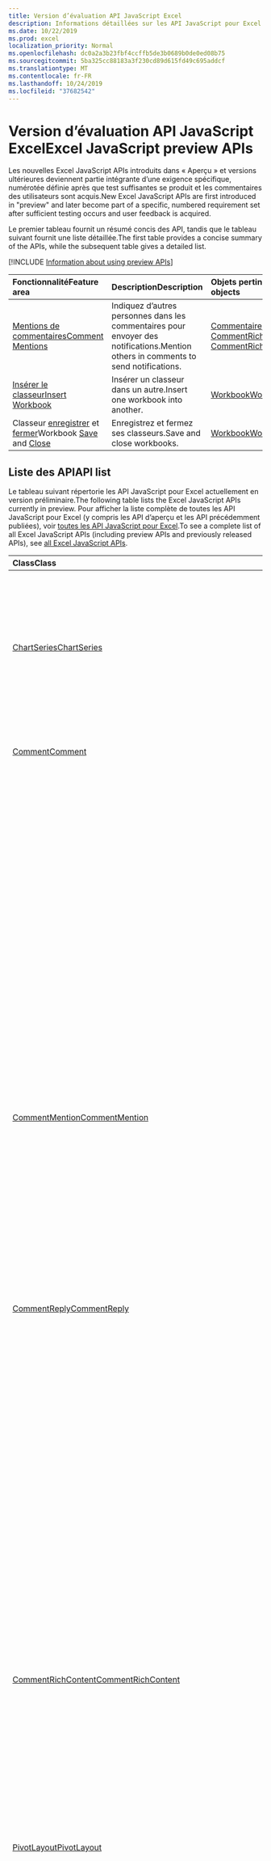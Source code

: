 ```yaml
---
title: Version d’évaluation API JavaScript Excel
description: Informations détaillées sur les API JavaScript pour Excel à venir
ms.date: 10/22/2019
ms.prod: excel
localization_priority: Normal
ms.openlocfilehash: dc0a2a3b23fbf4ccffb5de3b0689b0de0ed08b75
ms.sourcegitcommit: 5ba325cc88183a3f230cd89d615fd49c695addcf
ms.translationtype: MT
ms.contentlocale: fr-FR
ms.lasthandoff: 10/24/2019
ms.locfileid: "37682542"
---
```

# <a name="excel-javascript-preview-apis"></a><span data-ttu-id="92fde-103">Version d’évaluation API JavaScript Excel</span><span class="sxs-lookup"><span data-stu-id="92fde-103">Excel JavaScript preview APIs</span></span>

<span data-ttu-id="92fde-104">Les nouvelles Excel JavaScript APIs introduits dans « Aperçu » et versions ultérieures deviennent partie intégrante d’une exigence spécifique, numérotée définie après que test suffisantes se produit et les commentaires des utilisateurs sont acquis.</span><span class="sxs-lookup"><span data-stu-id="92fde-104">New Excel JavaScript APIs are first introduced in "preview" and later become part of a specific, numbered requirement set after sufficient testing occurs and user feedback is acquired.</span></span>

<span data-ttu-id="92fde-105">Le premier tableau fournit un résumé concis des API, tandis que le tableau suivant fournit une liste détaillée.</span><span class="sxs-lookup"><span data-stu-id="92fde-105">The first table provides a concise summary of the APIs, while the subsequent table gives a detailed list.</span></span>

[!INCLUDE [Information about using preview APIs](../../includes/using-preview-apis-host.md)]

| <span data-ttu-id="92fde-106">Fonctionnalité</span><span class="sxs-lookup"><span data-stu-id="92fde-106">Feature area</span></span> | <span data-ttu-id="92fde-107">Description</span><span class="sxs-lookup"><span data-stu-id="92fde-107">Description</span></span> | <span data-ttu-id="92fde-108">Objets pertinents</span><span class="sxs-lookup"><span data-stu-id="92fde-108">Relevant objects</span></span> |
|:--- |:--- |:--- |
| [<span data-ttu-id="92fde-109">Mentions de commentaires</span><span class="sxs-lookup"><span data-stu-id="92fde-109">Comment Mentions</span></span>](../../excel/excel-add-ins-comments.md#mentions-preview) | <span data-ttu-id="92fde-110">Indiquez d’autres personnes dans les commentaires pour envoyer des notifications.</span><span class="sxs-lookup"><span data-stu-id="92fde-110">Mention others in comments to send notifications.</span></span> | <span data-ttu-id="92fde-111">[Commentaire](/javascript/api/excel/excel.comment), [CommentRichContent](/javascript/api/excel/excel.commentrichcontent)</span><span class="sxs-lookup"><span data-stu-id="92fde-111">[Comment](/javascript/api/excel/excel.comment), [CommentRichContent](/javascript/api/excel/excel.commentrichcontent)</span></span> |
| [<span data-ttu-id="92fde-112">Insérer le classeur</span><span class="sxs-lookup"><span data-stu-id="92fde-112">Insert Workbook</span></span>](../../excel/excel-add-ins-workbooks.md#insert-a-copy-of-an-existing-workbook-into-the-current-one-preview) | <span data-ttu-id="92fde-113">Insérer un classeur dans un autre.</span><span class="sxs-lookup"><span data-stu-id="92fde-113">Insert one workbook into another.</span></span>  | [<span data-ttu-id="92fde-114">Workbook</span><span class="sxs-lookup"><span data-stu-id="92fde-114">Workbook</span></span>](/javascript/api/excel/excel.worksheetcollection) |
| <span data-ttu-id="92fde-115">Classeur [enregistrer](../../excel/excel-add-ins-workbooks.md#save-the-workbook-preview) et [fermer](../../excel/excel-add-ins-workbooks.md#close-the-workbook-preview)</span><span class="sxs-lookup"><span data-stu-id="92fde-115">Workbook [Save](../../excel/excel-add-ins-workbooks.md#save-the-workbook-preview) and [Close](../../excel/excel-add-ins-workbooks.md#close-the-workbook-preview)</span></span> | <span data-ttu-id="92fde-116">Enregistrez et fermez ses classeurs.</span><span class="sxs-lookup"><span data-stu-id="92fde-116">Save and close workbooks.</span></span>  | [<span data-ttu-id="92fde-117">Workbook</span><span class="sxs-lookup"><span data-stu-id="92fde-117">Workbook</span></span>](/javascript/api/excel/excel.workbook) |

## <a name="api-list"></a><span data-ttu-id="92fde-118">Liste des API</span><span class="sxs-lookup"><span data-stu-id="92fde-118">API list</span></span>

<span data-ttu-id="92fde-119">Le tableau suivant répertorie les API JavaScript pour Excel actuellement en version préliminaire.</span><span class="sxs-lookup"><span data-stu-id="92fde-119">The following table lists the Excel JavaScript APIs currently in preview.</span></span> <span data-ttu-id="92fde-120">Pour afficher la liste complète de toutes les API JavaScript pour Excel (y compris les API d’aperçu et les API précédemment publiées), voir [toutes les API JavaScript pour Excel](/javascript/api/excel?view=excel-js-preview).</span><span class="sxs-lookup"><span data-stu-id="92fde-120">To see a complete list of all Excel JavaScript APIs (including preview APIs and previously released APIs), see [all Excel JavaScript APIs](/javascript/api/excel?view=excel-js-preview).</span></span>

| <span data-ttu-id="92fde-121">Class</span><span class="sxs-lookup"><span data-stu-id="92fde-121">Class</span></span> | <span data-ttu-id="92fde-122">Champs</span><span class="sxs-lookup"><span data-stu-id="92fde-122">Fields</span></span> | <span data-ttu-id="92fde-123">Description</span><span class="sxs-lookup"><span data-stu-id="92fde-123">Description</span></span> |
|:---|:---|:---|
|[<span data-ttu-id="92fde-124">ChartSeries</span><span class="sxs-lookup"><span data-stu-id="92fde-124">ChartSeries</span></span>](/javascript/api/excel/excel.chartseries)|[<span data-ttu-id="92fde-125">getDimensionValues (dimension : Excel. ChartSeriesDimension)</span><span class="sxs-lookup"><span data-stu-id="92fde-125">getDimensionValues(dimension: Excel.ChartSeriesDimension)</span></span>](/javascript/api/excel/excel.chartseries#getdimensionvalues-dimension-)|<span data-ttu-id="92fde-126">Obtient les valeurs d’une dimension unique de la série de graphiques.</span><span class="sxs-lookup"><span data-stu-id="92fde-126">Gets the values from a single dimension of the chart series.</span></span> <span data-ttu-id="92fde-127">Il peut s’agir de valeurs de catégorie ou de valeurs de données, en fonction de la dimension spécifiée et de la façon dont les données sont mappées pour la série de graphiques.</span><span class="sxs-lookup"><span data-stu-id="92fde-127">These could be either category values or data values, depending on the dimension specified and how the data is mapped for the chart series.</span></span>|
|[<span data-ttu-id="92fde-128">Comment</span><span class="sxs-lookup"><span data-stu-id="92fde-128">Comment</span></span>](/javascript/api/excel/excel.comment)|[<span data-ttu-id="92fde-129">mentions</span><span class="sxs-lookup"><span data-stu-id="92fde-129">mentions</span></span>](/javascript/api/excel/excel.comment#mentions)|<span data-ttu-id="92fde-130">Obtient les entités (par exemple, les personnes) mentionnées dans les commentaires.</span><span class="sxs-lookup"><span data-stu-id="92fde-130">Gets the entities (e.g. people) that are mentioned in comments.</span></span>|
||[<span data-ttu-id="92fde-131">richContent</span><span class="sxs-lookup"><span data-stu-id="92fde-131">richContent</span></span>](/javascript/api/excel/excel.comment#richcontent)|<span data-ttu-id="92fde-132">Obtient le contenu de commentaire enrichi (par exemple, les mentions dans les commentaires).</span><span class="sxs-lookup"><span data-stu-id="92fde-132">Gets the rich comment content (e.g. mentions in comments).</span></span> <span data-ttu-id="92fde-133">Cette chaîne n’est pas destinée à être affichée aux utilisateurs finaux.</span><span class="sxs-lookup"><span data-stu-id="92fde-133">This string is not meant to be displayed to end-users.</span></span> <span data-ttu-id="92fde-134">Votre complément doit uniquement l’utiliser pour analyser le contenu de commentaire enrichi.</span><span class="sxs-lookup"><span data-stu-id="92fde-134">Your add-in should only use this to parse rich comment content.</span></span>|
||[<span data-ttu-id="92fde-135">évaluation</span><span class="sxs-lookup"><span data-stu-id="92fde-135">resolved</span></span>](/javascript/api/excel/excel.comment#resolved)|<span data-ttu-id="92fde-136">Obtient ou définit l’état du thread de commentaire.</span><span class="sxs-lookup"><span data-stu-id="92fde-136">Gets or sets the comment thread status.</span></span> <span data-ttu-id="92fde-137">La valeur « true » signifie que le thread de commentaire est dans l’État résolu.</span><span class="sxs-lookup"><span data-stu-id="92fde-137">A value of "true" means the comment thread is in the resolved state.</span></span>|
||[<span data-ttu-id="92fde-138">updateMentions (contentWithMentions : Excel. CommentRichContent)</span><span class="sxs-lookup"><span data-stu-id="92fde-138">updateMentions(contentWithMentions: Excel.CommentRichContent)</span></span>](/javascript/api/excel/excel.comment#updatementions-contentwithmentions-)|<span data-ttu-id="92fde-139">Met à jour le contenu de commentaire avec une chaîne spécialement mise en forme et une liste de mentions.</span><span class="sxs-lookup"><span data-stu-id="92fde-139">Updates the comment content with a specially formatted string and a list of mentions.</span></span>|
|[<span data-ttu-id="92fde-140">CommentMention</span><span class="sxs-lookup"><span data-stu-id="92fde-140">CommentMention</span></span>](/javascript/api/excel/excel.commentmention)|[<span data-ttu-id="92fde-141">email</span><span class="sxs-lookup"><span data-stu-id="92fde-141">email</span></span>](/javascript/api/excel/excel.commentmention#email)|<span data-ttu-id="92fde-142">Obtient ou définit l’adresse de messagerie de l’entité mentionnée dans Comment.</span><span class="sxs-lookup"><span data-stu-id="92fde-142">Gets or sets the email address of the entity that is mentioned in comment.</span></span>|
||[<span data-ttu-id="92fde-143">id</span><span class="sxs-lookup"><span data-stu-id="92fde-143">id</span></span>](/javascript/api/excel/excel.commentmention#id)|<span data-ttu-id="92fde-144">Obtient ou définit l’ID de l’entité.</span><span class="sxs-lookup"><span data-stu-id="92fde-144">Gets or sets the id of the entity.</span></span> <span data-ttu-id="92fde-145">Elle est alignée sur les informations d' `CommentRichContent.richContent`ID dans.</span><span class="sxs-lookup"><span data-stu-id="92fde-145">This is aligned with the id information in `CommentRichContent.richContent`.</span></span>|
||[<span data-ttu-id="92fde-146">name</span><span class="sxs-lookup"><span data-stu-id="92fde-146">name</span></span>](/javascript/api/excel/excel.commentmention#name)|<span data-ttu-id="92fde-147">Obtient ou définit le nom de l’entité mentionnée dans Comment.</span><span class="sxs-lookup"><span data-stu-id="92fde-147">Gets or sets the name of the entity that is mentioned in comment.</span></span>|
|[<span data-ttu-id="92fde-148">CommentReply</span><span class="sxs-lookup"><span data-stu-id="92fde-148">CommentReply</span></span>](/javascript/api/excel/excel.commentreply)|[<span data-ttu-id="92fde-149">mentions</span><span class="sxs-lookup"><span data-stu-id="92fde-149">mentions</span></span>](/javascript/api/excel/excel.commentreply#mentions)|<span data-ttu-id="92fde-150">Obtient les entités (par exemple, les personnes) mentionnées dans les commentaires.</span><span class="sxs-lookup"><span data-stu-id="92fde-150">Gets the entities (e.g. people) that are mentioned in comments.</span></span>|
||[<span data-ttu-id="92fde-151">évaluation</span><span class="sxs-lookup"><span data-stu-id="92fde-151">resolved</span></span>](/javascript/api/excel/excel.commentreply#resolved)|<span data-ttu-id="92fde-152">Obtient ou définit l’état de la réponse de commentaire.</span><span class="sxs-lookup"><span data-stu-id="92fde-152">Gets or sets the comment reply status.</span></span> <span data-ttu-id="92fde-153">La valeur « true » signifie que la réponse au commentaire est dans l’État résolu.</span><span class="sxs-lookup"><span data-stu-id="92fde-153">A value of "true" means the comment reply is in the resolved state.</span></span>|
||[<span data-ttu-id="92fde-154">richContent</span><span class="sxs-lookup"><span data-stu-id="92fde-154">richContent</span></span>](/javascript/api/excel/excel.commentreply#richcontent)|<span data-ttu-id="92fde-155">Obtient le contenu de commentaire enrichi (par exemple, les mentions dans les commentaires).</span><span class="sxs-lookup"><span data-stu-id="92fde-155">Gets the rich comment content (e.g. mentions in comments).</span></span> <span data-ttu-id="92fde-156">Cette chaîne n’est pas destinée à être affichée aux utilisateurs finaux.</span><span class="sxs-lookup"><span data-stu-id="92fde-156">This string is not meant to be displayed to end-users.</span></span> <span data-ttu-id="92fde-157">Votre complément doit uniquement l’utiliser pour analyser le contenu de commentaire enrichi.</span><span class="sxs-lookup"><span data-stu-id="92fde-157">Your add-in should only use this to parse rich comment content.</span></span>|
||[<span data-ttu-id="92fde-158">updateMentions (contentWithMentions : Excel. CommentRichContent)</span><span class="sxs-lookup"><span data-stu-id="92fde-158">updateMentions(contentWithMentions: Excel.CommentRichContent)</span></span>](/javascript/api/excel/excel.commentreply#updatementions-contentwithmentions-)|<span data-ttu-id="92fde-159">Met à jour le contenu de commentaire avec une chaîne spécialement mise en forme et une liste de mentions.</span><span class="sxs-lookup"><span data-stu-id="92fde-159">Updates the comment content with a specially formatted string and a list of mentions.</span></span>|
|[<span data-ttu-id="92fde-160">CommentRichContent</span><span class="sxs-lookup"><span data-stu-id="92fde-160">CommentRichContent</span></span>](/javascript/api/excel/excel.commentrichcontent)|[<span data-ttu-id="92fde-161">mentions</span><span class="sxs-lookup"><span data-stu-id="92fde-161">mentions</span></span>](/javascript/api/excel/excel.commentrichcontent#mentions)|<span data-ttu-id="92fde-162">Tableau contenant toutes les entités (par exemple, les personnes) mentionnées dans le commentaire.</span><span class="sxs-lookup"><span data-stu-id="92fde-162">An array containing all the entities (e.g. people) mentioned within the comment.</span></span>|
||[<span data-ttu-id="92fde-163">richContent</span><span class="sxs-lookup"><span data-stu-id="92fde-163">richContent</span></span>](/javascript/api/excel/excel.commentrichcontent#richcontent)||
|[<span data-ttu-id="92fde-164">PivotLayout</span><span class="sxs-lookup"><span data-stu-id="92fde-164">PivotLayout</span></span>](/javascript/api/excel/excel.pivotlayout)|[<span data-ttu-id="92fde-165">getCell(dataHierarchy: DataPivotHierarchy \| string, rowItems: Array<PivotItem \| string>, columnItems: Array<PivotItem \| string>)</span><span class="sxs-lookup"><span data-stu-id="92fde-165">getCell(dataHierarchy: DataPivotHierarchy \| string, rowItems: Array<PivotItem \| string>, columnItems: Array<PivotItem \| string>)</span></span>](/javascript/api/excel/excel.pivotlayout#getcell-datahierarchy--rowitems--columnitems-)|<span data-ttu-id="92fde-166">Obtient une cellule unique dans le tableau croisé dynamique basé sur une hiérarchie de données ainsi que les éléments de ligne et de colonne de leurs hiérarchies respectives.</span><span class="sxs-lookup"><span data-stu-id="92fde-166">Gets a unique cell in the PivotTable based on a data hierarchy and the row and column items of their respective hierarchies.</span></span> <span data-ttu-id="92fde-167">La cellule renvoyée est l’intersection de la ligne donnée et une colonne qui contient les données à partir de la hiérarchie donnée.</span><span class="sxs-lookup"><span data-stu-id="92fde-167">The returned cell is the intersection of the given row and column that contains the data from the given hierarchy.</span></span> <span data-ttu-id="92fde-168">Cette méthode est l’inverse de l’appel getPivotItems et getDataHierarchy sur une cellule particulière.</span><span class="sxs-lookup"><span data-stu-id="92fde-168">This method is the inverse of calling getPivotItems and getDataHierarchy on a particular cell.</span></span>|
|[<span data-ttu-id="92fde-169">Range</span><span class="sxs-lookup"><span data-stu-id="92fde-169">Range</span></span>](/javascript/api/excel/excel.range)|[<span data-ttu-id="92fde-170">getSpillParent()</span><span class="sxs-lookup"><span data-stu-id="92fde-170">getSpillParent()</span></span>](/javascript/api/excel/excel.range#getspillparent--)|<span data-ttu-id="92fde-171">Obtient l’objet de la plage contenant la cellule d’ancrage d’une cellule prise renversée dans.</span><span class="sxs-lookup"><span data-stu-id="92fde-171">Gets the range object containing the anchor cell for a cell getting spilled into.</span></span> <span data-ttu-id="92fde-172">Échoue si appliqué à une plage comportant plusieurs cellules.</span><span class="sxs-lookup"><span data-stu-id="92fde-172">Fails if applied to a range with more than one cell.</span></span> <span data-ttu-id="92fde-173">Lecture seule.</span><span class="sxs-lookup"><span data-stu-id="92fde-173">Read-only.</span></span>|
||[<span data-ttu-id="92fde-174">getSpillParentOrNullObject()</span><span class="sxs-lookup"><span data-stu-id="92fde-174">getSpillParentOrNullObject()</span></span>](/javascript/api/excel/excel.range#getspillparentornullobject--)|<span data-ttu-id="92fde-175">Obtient l’objet de la plage contenant la cellule d’ancrage d’une cellule prise renversée dans.</span><span class="sxs-lookup"><span data-stu-id="92fde-175">Gets the range object containing the anchor cell for a cell getting spilled into.</span></span> <span data-ttu-id="92fde-176">Lecture seule.</span><span class="sxs-lookup"><span data-stu-id="92fde-176">Read-only.</span></span>|
||[<span data-ttu-id="92fde-177">getSpillingToRange()</span><span class="sxs-lookup"><span data-stu-id="92fde-177">getSpillingToRange()</span></span>](/javascript/api/excel/excel.range#getspillingtorange--)|<span data-ttu-id="92fde-178">Obtient l’objet de la plage contenant la plage renversé lorsque appelée sur une cellule d’ancrage.</span><span class="sxs-lookup"><span data-stu-id="92fde-178">Gets the range object containing the spill range when called on an anchor cell.</span></span> <span data-ttu-id="92fde-179">Échoue si appliqué à une plage comportant plusieurs cellules.</span><span class="sxs-lookup"><span data-stu-id="92fde-179">Fails if applied to a range with more than one cell.</span></span> <span data-ttu-id="92fde-180">Lecture seule.</span><span class="sxs-lookup"><span data-stu-id="92fde-180">Read-only.</span></span>|
||[<span data-ttu-id="92fde-181">getSpillingToRangeOrNullObject()</span><span class="sxs-lookup"><span data-stu-id="92fde-181">getSpillingToRangeOrNullObject()</span></span>](/javascript/api/excel/excel.range#getspillingtorangeornullobject--)|<span data-ttu-id="92fde-182">Obtient l’objet de la plage contenant la plage renversé lorsque appelée sur une cellule d’ancrage.</span><span class="sxs-lookup"><span data-stu-id="92fde-182">Gets the range object containing the spill range when called on an anchor cell.</span></span> <span data-ttu-id="92fde-183">En lecture seule.</span><span class="sxs-lookup"><span data-stu-id="92fde-183">Read-only.</span></span>|
||[<span data-ttu-id="92fde-184">hasSpill</span><span class="sxs-lookup"><span data-stu-id="92fde-184">hasSpill</span></span>](/javascript/api/excel/excel.range#hasspill)|<span data-ttu-id="92fde-185">Représente si toutes les cellules ont une bordure renversée.</span><span class="sxs-lookup"><span data-stu-id="92fde-185">Represents if all cells have a spill border.</span></span>|
||[<span data-ttu-id="92fde-186">savedAsArray</span><span class="sxs-lookup"><span data-stu-id="92fde-186">savedAsArray</span></span>](/javascript/api/excel/excel.range#savedasarray)|<span data-ttu-id="92fde-187">Représente si toutes les cellules sont enregistrées sous la forme d’une formule matricielle.</span><span class="sxs-lookup"><span data-stu-id="92fde-187">Represents if ALL the cells would be saved as an array formula.</span></span>|
|[<span data-ttu-id="92fde-188">RangeFormat</span><span class="sxs-lookup"><span data-stu-id="92fde-188">RangeFormat</span></span>](/javascript/api/excel/excel.rangeformat)|[<span data-ttu-id="92fde-189">adjustIndent (montant : nombre)</span><span class="sxs-lookup"><span data-stu-id="92fde-189">adjustIndent(amount: number)</span></span>](/javascript/api/excel/excel.rangeformat#adjustindent-amount-)|<span data-ttu-id="92fde-190">Ajuste la mise en retrait de la plage de mise en forme.</span><span class="sxs-lookup"><span data-stu-id="92fde-190">Adjusts the indentation of the range formatting.</span></span> <span data-ttu-id="92fde-191">La valeur de retrait est comprise entre 0 et 250.</span><span class="sxs-lookup"><span data-stu-id="92fde-191">The indent value ranges from 0 to 250.</span></span>|
|[<span data-ttu-id="92fde-192">ShapeCollection</span><span class="sxs-lookup"><span data-stu-id="92fde-192">ShapeCollection</span></span>](/javascript/api/excel/excel.shapecollection)|[<span data-ttu-id="92fde-193">addSvg(xml: string)</span><span class="sxs-lookup"><span data-stu-id="92fde-193">addSvg(xml: string)</span></span>](/javascript/api/excel/excel.shapecollection#addsvg-xml-)|<span data-ttu-id="92fde-194">Crée un graphique de fichiers SVG (SVG) à partir d’une chaîne XML et il est ajouté à la feuille de calcul.</span><span class="sxs-lookup"><span data-stu-id="92fde-194">Creates a scalable vector graphic (SVG) from an XML string and adds it to the worksheet.</span></span> <span data-ttu-id="92fde-195">Renvoie un objet Forme qui représente la nouvelle image.</span><span class="sxs-lookup"><span data-stu-id="92fde-195">Returns a Shape object that represents the new image.</span></span>|
|[<span data-ttu-id="92fde-196">Segment</span><span class="sxs-lookup"><span data-stu-id="92fde-196">Slicer</span></span>](/javascript/api/excel/excel.slicer)|[<span data-ttu-id="92fde-197">nameInFormula</span><span class="sxs-lookup"><span data-stu-id="92fde-197">nameInFormula</span></span>](/javascript/api/excel/excel.slicer#nameinformula)|<span data-ttu-id="92fde-198">Représente le nom du segment utilisé dans la formule.</span><span class="sxs-lookup"><span data-stu-id="92fde-198">Represents the slicer name used in the formula.</span></span>|
|[<span data-ttu-id="92fde-199">Table</span><span class="sxs-lookup"><span data-stu-id="92fde-199">Table</span></span>](/javascript/api/excel/excel.table)|[<span data-ttu-id="92fde-200">clearStyle()</span><span class="sxs-lookup"><span data-stu-id="92fde-200">clearStyle()</span></span>](/javascript/api/excel/excel.table#clearstyle--)|<span data-ttu-id="92fde-201">Modifie le tableau pour utiliser le style de tableau par défaut.</span><span class="sxs-lookup"><span data-stu-id="92fde-201">Changes the table to use the default table style.</span></span>|
||[<span data-ttu-id="92fde-202">onFiltered</span><span class="sxs-lookup"><span data-stu-id="92fde-202">onFiltered</span></span>](/javascript/api/excel/excel.table#onfiltered)|<span data-ttu-id="92fde-203">Se produit lorsque le filtre est appliqué sur une table spécifique.</span><span class="sxs-lookup"><span data-stu-id="92fde-203">Occurs when filter is applied on a specific table.</span></span>|
|[<span data-ttu-id="92fde-204">TableCollection</span><span class="sxs-lookup"><span data-stu-id="92fde-204">TableCollection</span></span>](/javascript/api/excel/excel.tablecollection)|[<span data-ttu-id="92fde-205">onFiltered</span><span class="sxs-lookup"><span data-stu-id="92fde-205">onFiltered</span></span>](/javascript/api/excel/excel.tablecollection#onfiltered)|<span data-ttu-id="92fde-206">Se produit lorsque le filtre est appliqué sur n’importe quel tableau dans un classeur ou une feuille de calcul.</span><span class="sxs-lookup"><span data-stu-id="92fde-206">Occurs when filter is applied on any table in a workbook, or a worksheet.</span></span>|
|[<span data-ttu-id="92fde-207">TableFilteredEventArgs</span><span class="sxs-lookup"><span data-stu-id="92fde-207">TableFilteredEventArgs</span></span>](/javascript/api/excel/excel.tablefilteredeventargs)|[<span data-ttu-id="92fde-208">tableId</span><span class="sxs-lookup"><span data-stu-id="92fde-208">tableId</span></span>](/javascript/api/excel/excel.tablefilteredeventargs#tableid)|<span data-ttu-id="92fde-209">Représente l’ID de la table dans laquelle le filtre est appliqué.</span><span class="sxs-lookup"><span data-stu-id="92fde-209">Represents the id of the table in which the filter is applied.</span></span>|
||[<span data-ttu-id="92fde-210">type</span><span class="sxs-lookup"><span data-stu-id="92fde-210">type</span></span>](/javascript/api/excel/excel.tablefilteredeventargs#type)|<span data-ttu-id="92fde-211">Représente le type de l’événement.</span><span class="sxs-lookup"><span data-stu-id="92fde-211">Represents the type of the event.</span></span> <span data-ttu-id="92fde-212">Pour plus d’informations, voir Excel.EventType.</span><span class="sxs-lookup"><span data-stu-id="92fde-212">See Excel.EventType for details.</span></span>|
||[<span data-ttu-id="92fde-213">worksheetId</span><span class="sxs-lookup"><span data-stu-id="92fde-213">worksheetId</span></span>](/javascript/api/excel/excel.tablefilteredeventargs#worksheetid)|<span data-ttu-id="92fde-214">Représente l’id de la feuille de calcul qui contient le tableau.</span><span class="sxs-lookup"><span data-stu-id="92fde-214">Represents the id of the worksheet which contains the table.</span></span>|
|[<span data-ttu-id="92fde-215">Workbook</span><span class="sxs-lookup"><span data-stu-id="92fde-215">Workbook</span></span>](/javascript/api/excel/excel.workbook)|[<span data-ttu-id="92fde-216">Fermer (closeBehavior ? : Excel.CloseBehavior)</span><span class="sxs-lookup"><span data-stu-id="92fde-216">close(closeBehavior?: Excel.CloseBehavior)</span></span>](/javascript/api/excel/excel.workbook#close-closebehavior-)|<span data-ttu-id="92fde-217">Fermer le classeur actif.</span><span class="sxs-lookup"><span data-stu-id="92fde-217">Close current workbook.</span></span>|
||[<span data-ttu-id="92fde-218">Enregistrer (saveBehavior ? : Excel.SaveBehavior)</span><span class="sxs-lookup"><span data-stu-id="92fde-218">save(saveBehavior?: Excel.SaveBehavior)</span></span>](/javascript/api/excel/excel.workbook#save-savebehavior-)|<span data-ttu-id="92fde-219">Enregistrer le classeur actif.</span><span class="sxs-lookup"><span data-stu-id="92fde-219">Save current workbook.</span></span>|
||[<span data-ttu-id="92fde-220">use1904DateSystem</span><span class="sxs-lookup"><span data-stu-id="92fde-220">use1904DateSystem</span></span>](/javascript/api/excel/excel.workbook#use1904datesystem)|<span data-ttu-id="92fde-221">True si le classeur utilise le calendrier depuis 1904.</span><span class="sxs-lookup"><span data-stu-id="92fde-221">True if the workbook uses the 1904 date system.</span></span>|
|[<span data-ttu-id="92fde-222">Worksheet</span><span class="sxs-lookup"><span data-stu-id="92fde-222">Worksheet</span></span>](/javascript/api/excel/excel.worksheet)|[<span data-ttu-id="92fde-223">onFiltered</span><span class="sxs-lookup"><span data-stu-id="92fde-223">onFiltered</span></span>](/javascript/api/excel/excel.worksheet#onfiltered)|<span data-ttu-id="92fde-224">Se produit lorsque le filtre est appliqué sur un tableau spécifique.</span><span class="sxs-lookup"><span data-stu-id="92fde-224">Occurs when filter is applied on a specific worksheet.</span></span>|
||[<span data-ttu-id="92fde-225">onRowHiddenChanged</span><span class="sxs-lookup"><span data-stu-id="92fde-225">onRowHiddenChanged</span></span>](/javascript/api/excel/excel.worksheet#onrowhiddenchanged)|<span data-ttu-id="92fde-226">Survient lorsque l’état masqué d’une ou plusieurs lignes a été modifié sur une feuille de calcul spécifique.</span><span class="sxs-lookup"><span data-stu-id="92fde-226">Occurs when the hidden state of one or more rows has changed on a specific worksheet.</span></span>|
|[<span data-ttu-id="92fde-227">WorksheetCollection</span><span class="sxs-lookup"><span data-stu-id="92fde-227">WorksheetCollection</span></span>](/javascript/api/excel/excel.worksheetcollection)|<span data-ttu-id="92fde-228">[addFromBase64(base64File: string, sheetNamesToInsert?: string[], positionType?: Excel.WorksheetPositionType, relativeTo?: Worksheet \| string)](/javascript/api/excel/excel.worksheetcollection#addfrombase64-base64file--sheetnamestoinsert--positiontype--relativeto-)</span><span class="sxs-lookup"><span data-stu-id="92fde-228">[addFromBase64(base64File: string, sheetNamesToInsert?: string[], positionType?: Excel.WorksheetPositionType, relativeTo?: Worksheet \| string)](/javascript/api/excel/excel.worksheetcollection#addfrombase64-base64file--sheetnamestoinsert--positiontype--relativeto-)</span></span>|<span data-ttu-id="92fde-229">Insère les feuilles de calcul spécifiées d’un classeur dans le classeur actif.</span><span class="sxs-lookup"><span data-stu-id="92fde-229">Inserts the specified worksheets of a workbook into the current workbook.</span></span>|
||[<span data-ttu-id="92fde-230">onFiltered</span><span class="sxs-lookup"><span data-stu-id="92fde-230">onFiltered</span></span>](/javascript/api/excel/excel.worksheetcollection#onfiltered)|<span data-ttu-id="92fde-231">Se produit lorsqu’un filtre de la feuille de calcul est appliqué dans le classeur.</span><span class="sxs-lookup"><span data-stu-id="92fde-231">Occurs when any worksheet's filter is applied in the workbook.</span></span>|
||[<span data-ttu-id="92fde-232">onRowHiddenChanged</span><span class="sxs-lookup"><span data-stu-id="92fde-232">onRowHiddenChanged</span></span>](/javascript/api/excel/excel.worksheetcollection#onrowhiddenchanged)|<span data-ttu-id="92fde-233">Survient lorsque l’état masqué d’une ou plusieurs lignes a été modifié sur une feuille de calcul spécifique.</span><span class="sxs-lookup"><span data-stu-id="92fde-233">Occurs when the hidden state of one or more rows has changed on a specific worksheet.</span></span>|
|[<span data-ttu-id="92fde-234">WorksheetFilteredEventArgs</span><span class="sxs-lookup"><span data-stu-id="92fde-234">WorksheetFilteredEventArgs</span></span>](/javascript/api/excel/excel.worksheetfilteredeventargs)|[<span data-ttu-id="92fde-235">type</span><span class="sxs-lookup"><span data-stu-id="92fde-235">type</span></span>](/javascript/api/excel/excel.worksheetfilteredeventargs#type)|<span data-ttu-id="92fde-236">Représente le type de l’événement.</span><span class="sxs-lookup"><span data-stu-id="92fde-236">Represents the type of the event.</span></span> <span data-ttu-id="92fde-237">Pour plus d’informations, voir Excel.EventType.</span><span class="sxs-lookup"><span data-stu-id="92fde-237">See Excel.EventType for details.</span></span>|
||[<span data-ttu-id="92fde-238">worksheetId</span><span class="sxs-lookup"><span data-stu-id="92fde-238">worksheetId</span></span>](/javascript/api/excel/excel.worksheetfilteredeventargs#worksheetid)|<span data-ttu-id="92fde-239">Indique le nom du tableau auquel le filtre est appliqué.</span><span class="sxs-lookup"><span data-stu-id="92fde-239">Represents the id of the worksheet in which the filter is applied.</span></span>|
|[<span data-ttu-id="92fde-240">WorksheetRowHiddenChangedEventArgs</span><span class="sxs-lookup"><span data-stu-id="92fde-240">WorksheetRowHiddenChangedEventArgs</span></span>](/javascript/api/excel/excel.worksheetrowhiddenchangedeventargs)|[<span data-ttu-id="92fde-241">adresse</span><span class="sxs-lookup"><span data-stu-id="92fde-241">address</span></span>](/javascript/api/excel/excel.worksheetrowhiddenchangedeventargs#address)|<span data-ttu-id="92fde-242">Obtient l’adresse de plage qui représente la zone modifiée dans une feuille de calcul spécifique.</span><span class="sxs-lookup"><span data-stu-id="92fde-242">Gets the range address that represents the changed area of a specific worksheet.</span></span>|
||[<span data-ttu-id="92fde-243">changeType</span><span class="sxs-lookup"><span data-stu-id="92fde-243">changeType</span></span>](/javascript/api/excel/excel.worksheetrowhiddenchangedeventargs#changetype)|<span data-ttu-id="92fde-244">Obtient le type de modification qui représente la manière dont l’événement a été déclenché.</span><span class="sxs-lookup"><span data-stu-id="92fde-244">Gets the type of change that represents how the event was triggered.</span></span> <span data-ttu-id="92fde-245">Pour `Excel.RowHiddenChangeType` plus d’informations, voir.</span><span class="sxs-lookup"><span data-stu-id="92fde-245">See `Excel.RowHiddenChangeType` for details.</span></span>|
||[<span data-ttu-id="92fde-246">source</span><span class="sxs-lookup"><span data-stu-id="92fde-246">source</span></span>](/javascript/api/excel/excel.worksheetrowhiddenchangedeventargs#source)|<span data-ttu-id="92fde-247">Obtient la source de l’événement.</span><span class="sxs-lookup"><span data-stu-id="92fde-247">Gets the source of the event.</span></span> <span data-ttu-id="92fde-248">Pour plus d’informations, voir Excel.EventSource.</span><span class="sxs-lookup"><span data-stu-id="92fde-248">See Excel.EventSource for details.</span></span>|
||[<span data-ttu-id="92fde-249">type</span><span class="sxs-lookup"><span data-stu-id="92fde-249">type</span></span>](/javascript/api/excel/excel.worksheetrowhiddenchangedeventargs#type)|<span data-ttu-id="92fde-250">Obtient le type de l’événement.</span><span class="sxs-lookup"><span data-stu-id="92fde-250">Gets the type of the event.</span></span> <span data-ttu-id="92fde-251">Pour plus d’informations, voir Excel.EventType.</span><span class="sxs-lookup"><span data-stu-id="92fde-251">See Excel.EventType for details.</span></span>|
||[<span data-ttu-id="92fde-252">worksheetId</span><span class="sxs-lookup"><span data-stu-id="92fde-252">worksheetId</span></span>](/javascript/api/excel/excel.worksheetrowhiddenchangedeventargs#worksheetid)|<span data-ttu-id="92fde-253">Obtient l’id de la feuille de calcul dans laquelle les données sont modifiées.</span><span class="sxs-lookup"><span data-stu-id="92fde-253">Gets the id of the worksheet in which the data changed.</span></span>|

## <a name="see-also"></a><span data-ttu-id="92fde-254">Voir aussi</span><span class="sxs-lookup"><span data-stu-id="92fde-254">See also</span></span>

- [<span data-ttu-id="92fde-255">Documentation référence de l’API JavaScript pour Excel</span><span class="sxs-lookup"><span data-stu-id="92fde-255">Excel JavaScript API Reference Documentation</span></span>](/javascript/api/excel?view=excel-js-preview)
- [<span data-ttu-id="92fde-256">Ensembles de conditions requises de l’API JavaScript pour Excel</span><span class="sxs-lookup"><span data-stu-id="92fde-256">Excel JavaScript API requirement sets</span></span>](./excel-api-requirement-sets.md)
